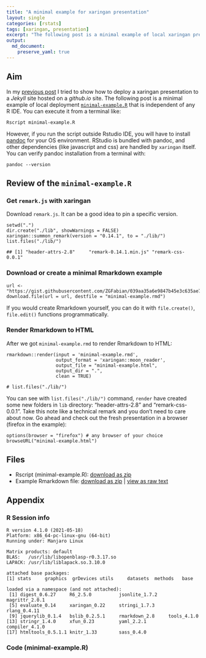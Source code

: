 ```yaml
---
title: "A minimal example for xaringan presentation"
layout: single
categories: [rstats]
tags: [xaringan, presentation]
excerpt: "The following post is a minimal example of local xaringan presentation deployment that is independent of any R IDE."
output:
  md_document:
    preserve_yaml: true
---
```


## Aim

In my [previous
post](https://zgfabian.github.io/2021-04-28-xaringan-prez/) I tried to
show how to deploy a xaringan presentation to a *Jekyll* site hosted on
a *github.io* site. The following post is a minimal example of local
deployment [`minimal-example.R`](https://gist.github.com/ZGFabian/a017e662d3b3494f2e143db1c9c98d02) that is independent of any R IDE. You can execute it from a
terminal like:

    Rscript minimal-example.R

However, if you run the script outside Rstudio IDE, you will have to
install [pandoc](https://www.pandoc.org) for your OS environment.
RStudio is bundled with pandoc, and other dependencies (like javascript
and css) are handled by `xaringan` itself. You can verify pandoc
installation from a terminal with:

    pandoc --version

## Review of the `minimal-example.R`

### Get `remark.js` with xaringan

Download `remark.js`. It can be a good idea to pin a specific version.

    setwd(".")
    dir.create("./lib", showWarnings = FALSE)
    xaringan::summon_remark(version = "0.14.1", to = "./lib/")
    list.files("./lib/")

    ## [1] "header-attrs-2.8"     "remark-0.14.1.min.js" "remark-css-0.0.1"

### Download or create a minimal Rmarkdown example

    url <- "https://gist.githubusercontent.com/ZGFabian/039aa35a6e9847b45e3c635ae747216a/raw/"
    download.file(url = url, destfile = "minimal-example.rmd")

If you would create Rmarkdown yourself, you can do it with
`file.create()`, `file.edit()` functions programmatically.

### Render Rmarkdown to HTML

After we got `minimal-example.rmd` to render Rmarkdown to HTML:

    rmarkdown::render(input = 'minimal-example.rmd',
                      output_format = 'xaringan::moon_reader',
                      output_file = "minimal-example.html",
                      output_dir = ".",
                      clean = TRUE)

    # list.files("./lib/")

You can see with `list.files("./lib/")` command, `render` have created
some new folders in `lib` directory: “header-attrs-2.8” and
“remark-css-0.0.1”. Take this note like a technical remark and you don’t
need to care about now. Go ahead and check out the fresh presentation in
a browser (firefox in the example):

    options(browser = "firefox") # any browser of your choice
    browseURL("minimal-example.html")

## Files

-   Rscript (minimal-example.R): [download as
    zip](https://gist.github.com/ZGFabian/a017e662d3b3494f2e143db1c9c98d02/archive/9aa28c6d9468d43826bb2fe9cd08f6023baca2a1.zip)
-   Example Rmarkdown file: [download as
    zip](https://gist.github.com/ZGFabian/039aa35a6e9847b45e3c635ae747216a/archive/aac28c03fe41a329c66c1e7bee48f212055692e8.zip)
    | [view as raw
    text](https://gist.githubusercontent.com/ZGFabian/039aa35a6e9847b45e3c635ae747216a/raw/)

## Appendix

### R Session info

    R version 4.1.0 (2021-05-18)
    Platform: x86_64-pc-linux-gnu (64-bit)
    Running under: Manjaro Linux

    Matrix products: default
    BLAS:   /usr/lib/libopenblasp-r0.3.17.so
    LAPACK: /usr/lib/liblapack.so.3.10.0

    attached base packages:
    [1] stats     graphics  grDevices utils     datasets  methods   base

    loaded via a namespace (and not attached):
     [1] digest_0.6.27     R6_2.5.0          jsonlite_1.7.2    magrittr_2.0.1
     [5] evaluate_0.14     xaringan_0.22     stringi_1.7.3     rlang_0.4.11
     [9] jquerylib_0.1.4   bslib_0.2.5.1     rmarkdown_2.8     tools_4.1.0
    [13] stringr_1.4.0     xfun_0.23         yaml_2.2.1        compiler_4.1.0
    [17] htmltools_0.5.1.1 knitr_1.33        sass_0.4.0

### Code (minimal-example.R)

<script src="https://gist.github.com/ZGFabian/a017e662d3b3494f2e143db1c9c98d02.js"></script>
